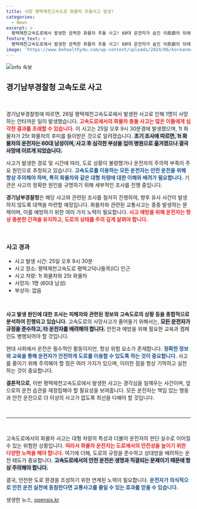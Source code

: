 ```yaml
---
title: 사망 평택제천고속도로 화물차 추돌사고 발생!
categories:
  - News
excerpt: >
  평택제천고속도로에서 발생한 끔찍한 화물차 추돌 사고! 60대 운전자가 숨진 이悲劇의 뒤에는 무엇이 있을까? 경찰의 조사로 밝혀질 사고 경위에 귀추가 주목된다.
feature_text: >
  평택제천고속도로에서 발생한 끔찍한 화물차 추돌 사고! 60대 운전자가 숨진 이悲劇의 뒤에는 무엇이 있을까? 경찰의 조사로 밝혀질 사고 경위에 귀추가 주목된다.
image: 'https://www.behealthy4u.com/wp-content/uploads/2024/06/koreanews.jpg'
---
```


<p><img src="https://www.behealthy4u.com/wp-content/uploads/2024/06/koreanews.jpg" alt="info 속보" /></p>

<h2 data-ke-size="size26">경기남부경찰청 고속도로 사고</h2>

<p data-ke-size="size16">&nbsp;</p>

<p>경기남부경찰청에 따르면, 26일 평택제천고속도로에서 발생한 사고로 인해 1명이 사망하는 안타까운 일이 발생했습니다. <b><span style="color: #ee2323;">고속도로에서의 화물차 충돌 사고는 많은 이들에게 심각한 결과를 초래할 수 있습니다.</span></b> 이 사고는 25일 오후 9시 30분경에 발생했으며, 1t 화물차가 25t 화물차의 후미를 들이받은 것으로 알려졌습니다. <b><span style="background-color: #21538527;">초기 조사에 따르면, 1t 화물차의 운전자는 60대 남성이며, 사고 후 심각한 부상을 입어 병원으로 옮겨졌으나 결국 사망에 이르게 되었습니다.</span></b></p>

<p>사고가 발생한 경로 및 시간에 따라, 도로 상황이 불량했거나 운전자의 주의력 부족이 주요 원인으로 추정되고 있습니다. <b><span style="color: #1a5490;">고속도로를 이용하는 모든 운전자는 안전 운전을 위해 항상 주의해야 하며, 특히 화물차와 같은 대형 차량에 대한 이해와 배려가 필요합니다.</span></b> 기관은 사고의 정확한 원인을 규명하기 위해 세부적인 조사를 진행 중입니다.</p>

<p><b>경기남부경찰청</b>은 해당 사고와 관련된 조사를 철저히 진행하여, 향후 유사 사건이 발생하지 않도록 대책을 마련할 예정입니다. 화물차와 관련된 교통사고는 종종 발생하는 문제이며, 이를 예방하기 위한 여러 가지 노력이 필요합니다. <b><span style="color: #ee2323;">사고 예방을 위해 운전자는 항상 충분한 간격을 유지하고, 도로의 상태를 주의 깊게 살펴야 합니다.</span></b></p>

<p data-ke-size="size16">&nbsp;</p>

<h3>사고 경과</h3>

<ul>
    <li>사고 발생 시간: 25일 오후 9시 30분</li>
    <li>사고 장소: 평택제천고속도로 평택고덕나들목(IC) 인근</li>
    <li>사고 차량: 1t 화물차와 25t 화물차</li>
    <li>사망자: 1명 (60대 남성)</li>
    <li>부상자: 없음</li>
</ul>

<p data-ke-size="size16">&nbsp;</p>

<p><b>사고 발생 원인에 대한 조사는 피해자와 관련된 정보와 고속도로의 상황 등을 종합적으로 분석하여 진행되고 있습니다.</b> 고속도로의 사망사고가 줄어들기 위해서는, <b><span style="background-color: #21538527;">모든 운전자가 규정을 준수하고, 타 운전자를 배려해야 합니다.</span></b> 안전과 예방을 위해 필요한 교육과 캠페인도 병행되어야 할 것입니다. </p>

<p>현대 사회에서 운전은 필수적인 활동이지만, 항상 위험 요소가 존재합니다. <b><span style="color: #1a5490;">정확한 정보와 교육을 통해 운전자가 안전하게 도로를 이용할 수 있도록 하는 것이 중요합니다.</span></b> 사고를 줄이기 위해 주의해야 할 점은 여러 가지가 있으며, 이러한 점을 항상 기억하고 실천하는 것이 중요합니다.</p>

<p><b>결론적으로</b>, 이번 평택제천고속도로에서 발생한 사고는 경각심을 일깨우는 사건이며, 앞으로의 운전 습관을 재정립해야 할 필요성을 보여줍니다. 모든 운전자는 책임 있는 행동과 안전 운전으로 더 이상의 사고가 없도록 최선을 다해야 할 것입니다. </p>

<p data-ke-size="size16">&nbsp;</p>

<hr>

<p data-ke-size="size16">&nbsp;</p>

<p>고속도로에서의 화물차 사고는 대형 차량의 특성과 더불어 운전자의 판단 실수로 이어질 수 있는 위험한 상황입니다. <b><span style="color: #ee2323;">따라서 화물차 운전자는 도로에서의 안전성을 높이기 위한 다양한 노력을 해야 합니다.</span></b> 여기에 더해, 도로의 규정을 준수하고 상대방을 배려하는 운전 태도가 중요합니다. <b><span style="background-color: #21538527;">고속도로에서의 안전 운전은 생명과 직결되는 문제이기 때문에 항상 주의해야 합니다.</span></b> </p>

<p>결국, 안전한 도로 환경을 조성하기 위한 연계된 노력이 필요합니다. <b><span style="color: #1a5490;">운전자가 의식적으로 안전 운전 실천에 동참한다면 교통사고를 줄일 수 있는 효과를 얻을 수 있습니다.</span></b></p>
생생한 뉴스, <a href="https://opensis.kr" rel="dofollow">opensis.kr</a>


